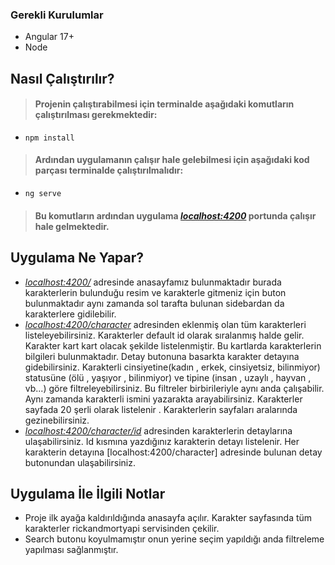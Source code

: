 ### Gerekli Kurulumlar

* Angular 17+
* Node

## Nasıl Çalıştırılır?

> #### Projenin çalıştırabilmesi için terminalde aşağıdaki komutların çalıştırılması gerekmektedir:
* `npm install`
> #### Ardından uygulamanın çalışır hale gelebilmesi için aşağıdaki kod parçası terminalde çalıştırılmalıdır:
* `ng serve`
> #### Bu komutların ardından uygulama *[localhost:4200](http://localhost:4200/)* portunda çalışır hale gelmektedir.


## Uygulama Ne Yapar?
* *[localhost:4200/](http://localhost:4200/)* adresinde anasayfamız bulunmaktadır burada karakterlerin bulunduğu resim ve karakterle gitmeniz için buton bulunmaktadır aynı zamanda sol tarafta bulunan sidebardan da karakterlere gidilebilir.
* *[localhost:4200/character](http://localhost:4200/character)* adresinden eklenmiş olan tüm karakterleri listeleyebilirsiniz. Karakterler default id olarak sıralanmış halde gelir. Karakter kart kart olacak şekilde listelenmiştir. Bu kartlarda karakterlerin bilgileri bulunmaktadır. Detay butonuna basarkta karakter detayına gidebilirsiniz. Karakterli cinsiyetine(kadın , erkek, cinsiyetsiz, bilinmiyor) statusüne (ölü , yaşıyor , bilinmiyor) ve tipine (insan , uzaylı , hayvan , vb...) göre filtreleyebilirsiniz. Bu filtreler birbirileriyle aynı anda çalışabilir. Aynı zamanda karakterli ismini yazarakta arayabilirsiniz. Karakterler sayfada 20 şerli olarak listelenir . Karakterlerin sayfaları aralarında gezinebilirsiniz. 
* *[localhost:4200/character/id](http://localhost:4200/character/id)* adresinden karakterlerin detaylarına ulaşabilirsiniz. Id kısmına yazdığınız karakterin detayı listelenir. Her karakterin detayına [localhost:4200/character] adresinde bulunan detay butonundan ulaşabilirsiniz.

## Uygulama İle İlgili Notlar

* Proje ilk ayağa kaldırıldığında anasayfa açılır. Karakter sayfasında tüm karakterler rickandmortyapi servisinden çekilir.
* Search butonu koyulmamıştır onun yerine seçim yapıldığı anda filtreleme yapılması sağlanmıştır.
